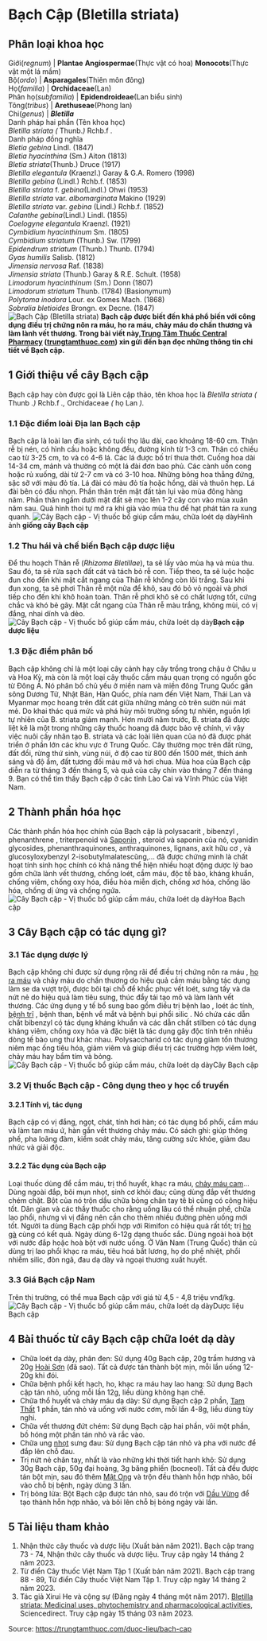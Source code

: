 # Bạch Cập (Bletilla striata)

Phân loại khoa học  
---  
Giới(_regnum_) |  **Plantae** **Angiospermae**(Thực vật có hoa) **Monocots**(Thực vật một lá mầm)  
Bộ(_ordo_) | **Asparagales**(Thiên môn đông)  
Họ(_familia_) | **Orchidaceae**(Lan)  
Phân họ(_subfamilia_) | **Epidendroideae**(Lan biểu sinh)  
Tông(_tribus_) | **Arethuseae**(Phong lan)  
Chi(_genus_) | **_Bletilla_**  
Danh pháp hai phần (Tên khoa học)  
_Bletilla striata (_ Thunb._)_ Rchb.f _._  
Danh pháp đồng nghĩa  
_Bletia gebina_ Lindl. (1847)  
_Bletia hyacinthina_ (Sm.) Aiton (1813)  
_Bletia striata_(Thunb.) Druce (1917)  
_Bletilla elegantula_ (Kraenzl.) Garay & G.A. Romero (1998)  
_Bletilla gebina_ (Lindl.) Rchb.f. (1853)  
_Bletilla striata_ f. _gebina_(Lindl.) Ohwi (1953)  
_Bletilla striata_ var. _albomarginata_ Makino (1929)  
_Bletilla striata_ var. _gebina_ (Lindl.) Rchb.f. (1852)  
_Calanthe gebina_(Lindl.) Lindl. (1855)  
_Coelogyne elegantula_ Kraenzl. (1921)  
_Cymbidium hyacinthinum_ Sm. (1805)  
_Cymbidium striatum_ (Thunb.) Sw. (1799)  
_Epidendrum striatum_ (Thunb.) Thunb. (1794)  
_Gyas humilis_ Salisb. (1812)  
_Jimensia nervosa_ Raf. (1838)  
_Jimensia striata_ (Thunb.) Garay & R.E. Schult. (1958)  
_Limodorum hyacinthinum_ (Sm.) Donn (1807)  
_Limodorum striatum_ Thunb. (1784) (Basionymum)  
_Polytoma inodora_ Lour. ex Gomes Mach. (1868)  
_Sobralia bletioides_ Brongn. ex Decne. (1847)  
![Bạch Cập \(Bletilla striata\)](https://trungtamthuoc.com/images/others/cay-bach-cap-0-4570.jpg)
**Bạch cập được biết đến khá phổ biến với công dụng điều trị chứng nôn ra máu, ho ra máu, chảy máu do chấn thương và làm lành vết thương. Trong bài viết này,[Trung Tâm Thuốc Central Pharmacy](https://trungtamthuoc.com/ "Trung Tâm Thuốc Central Pharmacy") ([trungtamthuoc.com](https://trungtamthuoc.com/ "trungtamthuoc.com")) xin gửi đến bạn đọc những thông tin chi tiết về Bạch cập.**
##  1 Giới thiệu về cây Bạch cập
Bạch cập hay còn được gọi là Liên cập thảo, tên khoa học là _Bletilla striata (_ Thunb _.)_ Rchb.f _.,_ Orchidaceae _(_ họ Lan _)._
### 1.1 Đặc điểm loài Địa lan Bạch cập
Bạch cập là loài lan địa sinh, có tuổi thọ lâu dài, cao khoảng 18-60 cm. Thân rễ bị nén, có hình cầu hoặc không đều, đường kính từ 1-3 cm. Thân có chiều cao từ 3-25 cm, to và có 4-6 lá. Các lá được bố trí thưa thớt. Cuống hoa dài 14-34 cm, mảnh và thường có một lá đài đơn bao phủ. Các cành uốn cong hoặc rủ xuống, dài từ 2-7 cm và có 3-10 hoa. Những bông hoa thẳng đứng, sặc sỡ với màu đỏ tía. Lá đài có màu đỏ tía hoặc hồng, dài và thuôn hẹp. Lá đài bên có đầu nhọn. Phần thân trên mặt đất tàn lụi vào mùa đông hàng năm. Phần thân ngầm dưới mặt đất sẽ mọc lên 1-2 cây con vào mùa xuân năm sau. Quả hình thoi tự mở ra khi già vào mùa thu để hạt phát tán ra xung quanh.
![Cây Bạch cập - Vị thuốc bổ giúp cầm máu, chữa loét dạ dày](https://trungtamthuoc.com/images/item/cay-bach-cap-3.jpg)Hình ảnh **giống cây Bạch cập**
### 1.2 Thu hái và chế biến Bạch cập dược liệu
Để thu hoạch Thân rễ (_Rhizoma Bletillae_), ta sẽ lấy vào mùa hạ và mùa thu. Sau đó, ta sẽ rửa sạch đất cát và tách bỏ rễ con. Tiếp theo, ta sẽ luộc hoặc đun cho đến khi mặt cắt ngang của Thân rễ không còn lõi trắng. Sau khi đun xong, ta sẽ phơi Thân rễ một nửa để khô, sau đó bỏ vỏ ngoài và phơi tiếp cho đến khi khô hoàn toàn. Thân rễ phơi khô sẽ có chất lượng tốt, cứng chắc và khó bẻ gãy. Mặt cắt ngang của Thân rễ màu trắng, không mùi, có vị đắng, nhai dính và dẻo.
![Cây Bạch cập - Vị thuốc bổ giúp cầm máu, chữa loét dạ dày](https://trungtamthuoc.com/images/item/cay-bach-cap-5.jpg)**Bạch cập dược liệu**
### 1.3 Đặc điểm phân bố
Bạch cập không chỉ là một loại cây cảnh hay cây trồng trong chậu ở Châu u và Hoa Kỳ, mà còn là một loại cây thuốc cầm máu quan trọng có nguồn gốc từ Đông Á. Nó phân bố chủ yếu ở miền nam và miền đông Trung Quốc gần sông Dương Tử, Nhật Bản, Hàn Quốc, phía nam đến Việt Nam, Thái Lan và Myanmar mọc hoang trên đất cát giữa những mảng cỏ trên sườn núi mát mẻ. Do khai thác quá mức và phá hủy môi trường sống tự nhiên, nguồn lợi tự nhiên của B. striata giảm mạnh. Hơn mười năm trước, B. striata đã được liệt kê là một trong những cây thuốc hoang dã được bảo vệ chính, vì vậy việc nuôi cấy nhân tạo B. striata và các loài liên quan của nó đã được phát triển ở phần lớn các khu vực ở Trung Quốc.
Cây thường mọc trên đất rừng, đất đồi, rừng thứ sinh, vùng núi, ở độ cao từ 800 đến 1500 mét, thích ánh sáng và độ ẩm, đất tương đối màu mỡ và hơi chua. Mùa hoa của Bạch cập diễn ra từ tháng 3 đến tháng 5, và quả của cây chín vào tháng 7 đến tháng 9. Bạn có thể tìm thấy Bạch cập ở các tỉnh Lào Cai và Vĩnh Phúc của Việt Nam. 
##  2 Thành phần hóa học
Các thành phần hóa học chính của Bạch cập là polysacarit , bibenzyl , phenanthrene , triterpenoid và [Saponin](https://trungtamthuoc.com/hoat-chat/saponin "Saponin") , steroid và saponin của nó, cyanidin glycosides, phenanthraquinones, anthraquinones, lignans, axit hữu cơ , và glucosyloxybenzyl 2-isobutylmalatescũng,... đã được chứng minh là chất hoạt tính sinh học chính có khả năng thể hiện nhiều hoạt động dược lý bao gồm chữa lành vết thương, chống loét, cầm máu, độc tế bào, kháng khuẩn, chống viêm, chống oxy hóa, điều hòa miễn dịch, chống xơ hóa, chống lão hóa, chống dị ứng và chống ngứa.
![Cây Bạch cập - Vị thuốc bổ giúp cầm máu, chữa loét dạ dày](https://trungtamthuoc.com/images/item/cay-bach-cap-1.jpg)Hoa Bạch cập
##  3 Cây Bạch cập có tác dụng gì?
### 3.1 Tác dụng dược lý 
Bạch cập không chỉ được sử dụng rộng rãi để điều trị chứng nôn ra máu , [ho ra máu](https://trungtamthuoc.com/bai-viet/ho-ra-mau "ho ra máu") và chảy máu do chấn thương do hiệu quả cầm máu bằng tác dụng làm se da vượt trội, được bôi tại chỗ để khắc phục vết loét, sưng tấy và da nứt nẻ do hiệu quả làm tiêu sưng, thúc đẩy tái tạo mô và làm lành vết thương. Các ứng dụng y tế bổ sung bao gồm điều trị bệnh lao , loét ác tính, [bệnh trĩ](https://trungtamthuoc.com/bai-viet/benh-tri-dau-hieu-benh-va-cach-chua-benh-tri-tai-nha "bệnh trĩ") , bệnh than, bệnh về mắt và bệnh bụi phổi silic .
Nó chứa các dẫn chất bibenzyl có tác dụng kháng khuẩn và các dẫn chất stilben có tác dụng kháng viêm, chống oxy hóa và đặc biệt là tác dụng gây độc tính trên nhiều dòng tế bào ung thư khác nhau. Polysaccharid có tác dụng giảm tổn thương niêm mạc ống tiêu hóa, giảm viêm và giúp điều trị các trường hợp viêm loét, chảy máu hay bầm tím và bỏng. 
![Cây Bạch cập - Vị thuốc bổ giúp cầm máu, chữa loét dạ dày](https://trungtamthuoc.com/images/item/cay-bach-cap-2.jpg)Cây Bạch cập
### 3.2 Vị thuốc Bạch cập - Công dụng theo y học cổ truyền
#### 3.2.1 Tính vị, tác dụng
Bạch cập có vị đắng, ngọt, chát, tính hơi hàn; có tác dụng bổ phổi, cầm máu và làm tan máu ứ, hàn gắn vết thương chảy máu. Có sách ghi: giúp thông phế, pha loãng đàm, kiểm soát chảy máu, tăng cường sức khỏe, giảm đau nhức và giải độc.
#### 3.2.2 Tác dụng của Bạch cập
Loại thuốc dùng để cầm máu, trị thổ huyết, khạc ra máu, [chảy máu cam](https://trungtamthuoc.com/bai-viet/chay-mau-cam-nguyen-nhan-dieu-tri-va-phong-ngua "chảy máu cam")... Dùng ngoài đắp, bôi mụn nhọt, sinh cơ khỏi đau; cũng dùng đắp vết thương chém chặt. Bột của nó trộn dầu chữa bỏng chân tay tê bì cũng có công hiệu tốt. Dân gian và các thầy thuốc cho rằng uống lâu có thể nhuận phế, chữa lao phổi, nhưng vì vị đắng nên cần cho thêm nhiều đường phèn uống mới tốt. Người ta dùng Bạch cập phối hợp với Rimifon có hiệu quả rất tốt; trị [ho gà](https://trungtamthuoc.com/bai-viet/ho-ga-o-tre-em "ho gà") cùng có kết quả. Ngày dùng 6-12g dạng thuốc sắc. Dùng ngoài hoà bột với nước đắp hoặc hoà bột với nước uống. 
Ở Vân Nam (Trung Quốc) thân củ dùng trị lao phổi khạc ra máu, tiêu hoá bất lương, họ do phế nhiệt, phổi nhiễm silic, đòn ngã, đau dạ dày và ngoại thương xuất huyết. 
### 3.3 Giá Bạch cập Nam
Trên thị trường, có thể mua Bạch cập với giá từ 4,5 - 4,8 triệu vnđ/kg.
![Cây Bạch cập - Vị thuốc bổ giúp cầm máu, chữa loét dạ dày](https://trungtamthuoc.com/images/item/cay-bach-cap-4.jpg)Dược liệu Bạch cập
##  4 Bài thuốc từ cây Bạch cập chữa loét dạ dày
  * Chữa loét dạ dày, phân đen: Sử dụng 40g Bạch cập, 20g trầm hương và 20g [Hoài Sơn](https://trungtamthuoc.com/hoat-chat/hoai-son "Hoài Sơn") (đã sao). Tất cả được tán thành bột mịn, mỗi lần uống 12-20g khi đói.
  * Chữa bệnh phổi kết hạch, ho, khạc ra máu hay lao hang: Sử dụng Bạch cập tán nhỏ, uống mỗi lần 12g, liều dùng không hạn chế.
  * Chữa thổ huyết và chảy máu dạ dày: Sử dụng Bạch cập 2 phần, [Tam Thất](https://trungtamthuoc.com/hoat-chat/tam-that "Tam Thất") 1 phần, tán nhỏ và uống với nước cơm, mỗi lần 4-8g, liều dùng tùy nghi.
  * Chữa vết thương đứt chém: Sử dụng Bạch cập hai phần, vôi một phần, bồ hóng một phần tán nhỏ và rắc vào.
  * Chữa ung [nhọt](https://trungtamthuoc.com/bai-viet/nhot "nhọt") sưng đau: Sử dụng Bạch cập tán nhỏ và pha với nước để đắp lên chỗ đau.
  * Trị nứt nẻ chân tay, nhất là vào những khi thời tiết hanh khô: Sử dụng 30g Bạch cập, 50g đại hoàng, 3g băng phiến (bocneol). Tất cả đều được tán bột mịn, sau đó thêm [Mật Ong](https://trungtamthuoc.com/hoat-chat/mat-ong "Mật Ong") và trộn đều thành hỗn hợp nhão, bôi vào chỗ bị bệnh, ngày dùng 3 lần.
  * Trị bỏng lửa: Bột Bạch cập được tán nhỏ, sau đó trộn với [Dầu Vừng](https://trungtamthuoc.com/hoat-chat/dau-vung "Dầu Vừng") để tạo thành hỗn hợp nhão, và bôi lên chỗ bị bỏng ngày vài lần.


##  5 Tài liệu tham khảo
  1. Nhận thức cây thuốc và dược liệu (Xuất bản năm 2021). Bạch cập trang 73 - 74, Nhận thức cây thuốc và dược liệu. Truy cập ngày 14 tháng 2 năm 2023.
  2. Từ điển Cây thuốc Việt Nam Tập 1 (Xuất bản năm 2021). Bạch cập trang 88 - 89, Từ điển Cây thuốc Việt Nam Tập 1. Truy cập ngày 14 tháng 2 năm 2023.
  3. Tác giả Xirui He và cộng sự (Đăng ngày 4 tháng một năm 2017). [Bletilla striata: Medicinal uses, phytochemistry and pharmacological activities](https://www.sciencedirect.com/science/article/abs/pii/S0378874116318773), Sciencedirect. Truy cập ngày 15 tháng 03 năm 2023.




Source: https://trungtamthuoc.com/duoc-lieu/bach-cap
